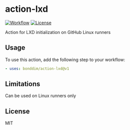 # action-lxd
[![Workflow](https://img.shields.io/github/workflow/status/bonddim/action-lxd/Test?logo=github)](https://github.com/bonddim/action-lxd/actions)
[![License](https://img.shields.io/github/license/bonddim/action-lxd)](https://github.com/bonddim/action-lxd/blob/main/LICENSE)

Action for LXD initialization on GitHub Linux runners

## Usage

To use this action, add the following step to your workflow:

```yml
- uses: bonddim/action-lxd@v1
```
## Limitations
Can be used on Linux runners only

## License
MIT
